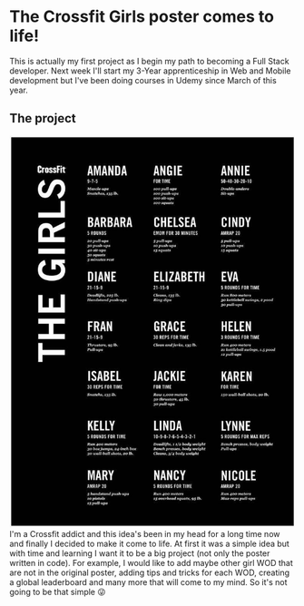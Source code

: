 # The Crossfit Girls poster comes to life!

This is actually my first project as I begin my path to becoming a Full Stack developer. Next week I'll start my 3-Year apprenticeship in Web and Mobile development but I've been doing courses in Udemy since March of this year.

## The project

![CFG](img/Crossfit_Girls_WOD.jpg)
I'm a Crossfit addict and this idea's been in my head for a long time now and finally I decided to make it come to life.
At first it was a simple idea but with time and learning I want it to be a big project (not only the poster written in code).
For example, I would like to add maybe other girl WOD that are not in the original poster, adding tips and tricks for each WOD, creating a global leaderboard and many more that will come to my mind. So it's not going to be that simple :stuck_out_tongue_winking_eye:
